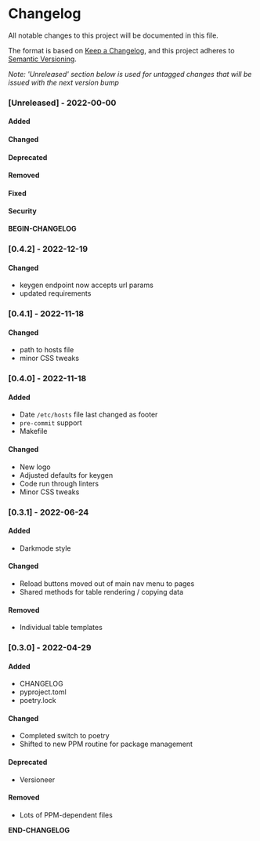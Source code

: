 # Changelog

All notable changes to this project will be documented in this file.

The format is based on [Keep a Changelog](https://keepachangelog.com/en/1.0.0/), and this project adheres to [Semantic Versioning](https://semver.org/spec/v2.0.0.html).

_Note: 'Unreleased' section below is used for untagged changes that will be issued with the next version bump_

### [Unreleased] - 2022-00-00
#### Added
#### Changed
#### Deprecated
#### Removed
#### Fixed
#### Security
__BEGIN-CHANGELOG__

### [0.4.2] - 2022-12-19
#### Changed
 - keygen endpoint now accepts url params
 - updated requirements

### [0.4.1] - 2022-11-18
#### Changed
 - path to hosts file
 - minor CSS tweaks

### [0.4.0] - 2022-11-18
#### Added
 - Date `/etc/hosts` file last changed as footer
 - `pre-commit` support
 - Makefile
#### Changed
 - New logo
 - Adjusted defaults for keygen
 - Code run through linters
 - Minor CSS tweaks

### [0.3.1] - 2022-06-24
#### Added
 - Darkmode style
#### Changed
 - Reload buttons moved out of main nav menu to pages
 - Shared methods for table rendering / copying data
#### Removed
 - Individual table templates

### [0.3.0] - 2022-04-29
#### Added
 - CHANGELOG
 - pyproject.toml
 - poetry.lock
#### Changed
 - Completed switch to poetry
 - Shifted to new PPM routine for package management
#### Deprecated
 - Versioneer
#### Removed
 - Lots of PPM-dependent files

__END-CHANGELOG__
